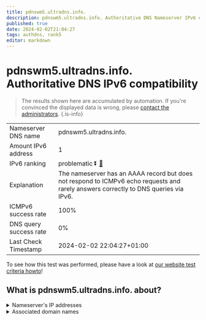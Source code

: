 ```yaml
---
title: pdnswm5.ultradns.info.
description: pdnswm5.ultradns.info. Authoritative DNS Nameserver IPv6 compatibility
published: true
date: 2024-02-02T21:04:27
tags: authdns, rank5
editor: markdown
---
```


# pdnswm5.ultradns.info. Authoritative DNS IPv6 compatibility

> The results shown here are accumulated by automation. If you're convinced the displayed data is wrong, please [contact the administrators](/howto/chat). 
{.is-info}




|   |   |
| - | - |
| Nameserver DNS name | pdnswm5.ultradns.info.
| Amount IPv6 address | 1
| IPv6 ranking | problematic :arrow_double_down: [🔗](/howto/ranking) |
| Explanation | The nameserver has an AAAA record but does not respond to ICMPv6 echo requests and rarely answers correctly to DNS queries via IPv6. |
| ICMPv6 success rate | 100%|
| DNS query success rate | 0% |
| Last Check Timestamp | 2024-02-02 22:04:27+01:00 |

To see how this test was performed, please have a look at [our website test criteria howto](/howto/testcriteria/authdns)!


## What is pdnswm5.ultradns.info. about?




<details>
<summary>Nameserver's IP addresses</summary>

2610:a1:1016::4

</details>



<details>
<summary>Associated domain names</summary>

www.walmart.com

</details>
